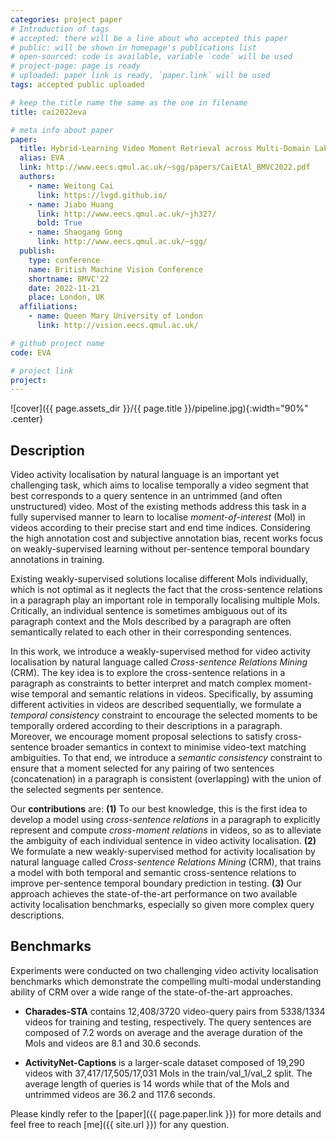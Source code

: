 ```yaml
---
categories: project paper
# Introduction of tags
# accepted: there will be a line about who accepted this paper
# public: will be shown in homepage's publications list
# open-sourced: code is available, variable `code` will be used
# project-page: page is ready
# uploaded: paper link is ready, `paper.link` will be used
tags: accepted public uploaded

# keep the title name the same as the one in filename
title: cai2022eva

# meta info about paper
paper:
  title: Hybrid-Learning Video Moment Retrieval across Multi-Domain Labels
  alias: EVA
  link: http://www.eecs.qmul.ac.uk/~sgg/papers/CaiEtAl_BMVC2022.pdf
  authors:
    - name: Weitong Cai
      link: https://lvgd.github.io/
    - name: Jiabo Huang
      link: http://www.eecs.qmul.ac.uk/~jh327/
      bold: True
    - name: Shaogang Gong
      link: http://www.eecs.qmul.ac.uk/~sgg/
  publish:
    type: conference
    name: British Machine Vision Conference
    shortname: BMVC'22
    date: 2022-11-21
    place: London, UK
  affiliations:
    - name: Queen Mary University of London
      link: http://vision.eecs.qmul.ac.uk/

# github project name
code: EVA

# project link
project: 
---
```


![cover]({{ page.assets_dir }}/{{ page.title }}/pipeline.jpg){:width="90%" .center}
<!--*Figure 1. Overview of the proposed Anchor Neighbourhood Discovery (AND) method for unsupervised deep learning.*{:.center}-->

## Description

Video activity localisation by natural language 
is an important yet challenging task, 
which aims to localise temporally a video segment that 
best corresponds to a query sentence
in an untrimmed (and often unstructured) video. 
Most of the existing methods address this task
in a fully supervised manner
to learn to localise *moment-of-interest* (MoI) in videos
according to their precise start and end time indices.
Considering the high annotation cost and subjective annotation bias,
recent works focus on weakly-supervised learning without per-sentence
temporal boundary annotations in training.

Existing weakly-supervised solutions
localise different MoIs individually, 
which is not optimal as it neglects the fact that
the cross-sentence relations in a paragraph 
play an important role in temporally localising multiple MoIs. 
Critically, an individual sentence is sometimes ambiguous 
out of its paragraph context
and the MoIs described by a paragraph are often
semantically related to each other in their corresponding sentences. 

In this work,
we introduce a weakly-supervised method
for video activity localisation by natural language
called *Cross-sentence Relations Mining* (CRM).
The key idea is to
explore the cross-sentence relations in a paragraph 
as constraints to better interpret and match
complex moment-wise temporal and semantic relations in videos.
Specifically,
by assuming different activities in videos are described sequentially,
we formulate a *temporal consistency* constraint to encourage
the selected moments to be temporally ordered according to their
descriptions in a paragraph.
Moreover,
we encourage moment proposal selections to satisfy cross-sentence
broader semantics in context
to minimise video-text matching ambiguities.
To that end, we introduce a *semantic consistency* constraint
to ensure that a moment selected for any pairing of two 
sentences (concatenation) in a paragraph is consistent (overlapping) with
the union of the selected segments per sentence.

Our **contributions** are:
**(1)**
To our best knowledge, 
this is the first idea to develop a model using *cross-sentence relations*
in a paragraph to 
explicitly represent and compute *cross-moment relations* in videos,
so as to alleviate the ambiguity of each individual sentence in video activity localisation.
**(2)** 
We formulate a new weakly-supervised method 
for activity localisation by natural language 
called *Cross-sentence Relations Mining* (CRM), 
that trains a model with both temporal and semantic cross-sentence relations to improve
per-sentence temporal boundary prediction in testing.
**(3)**
Our approach achieves the state-of-the-art performance 
on two available activity localisation benchmarks,
especially so given more complex query descriptions.

## Benchmarks
Experiments were conducted on two challenging video activity localisation benchmarks
which demonstrate the compelling multi-modal understanding ability
of CRM over a wide range of the state-of-the-art approaches.
+ **Charades-STA** contains 12,408/3720 video-query pairs from 5338/1334 videos for training and testing, respectively. The query sentences are composed of 7.2 words on average and the average duration of the MoIs and videos are 8.1 and 30.6 seconds.

+ **ActivityNet-Captions** is a larger-scale dataset composed of 19,290 videos with 37,417/17,505/17,031 MoIs in the train/val\_1/val\_2 split. The average length of queries is 14 words
while that of the MoIs and untrimmed videos are 36.2 and 117.6 seconds.


Please kindly refer to the [paper]({{ page.paper.link }}) for more details and feel free to reach [me]({{ site.url }}) for any question.